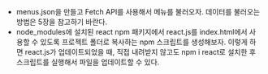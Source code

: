 - menus.json을 만들고 Fetch API를 사용해서 메뉴를 불러오자. 데이터를 불러오는 방법은 5장을 참고하기 바란다.
- node_modules에 설치된 react npm 패키지에서 react.js를 index.html에서 사용할 수 있도록 프로젝트 폴더로 복사하는 npm 스크립트를 생성해보자. 이렇게 하면 react.js가 업데이트되었을 때, 직접 내려받지 않고도 npm i react로 설치한 후 스크립트를 실행해서 파일을 업데이트할 수 있다.
